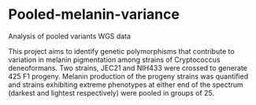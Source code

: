 # Pooled-melanin-variance
Analysis of pooled variants WGS data 

This project aims to identify genetic polymorphisms that contribute to variation in melanin pigmentation among strains of Cryptococcus deneoformans.
Two strains, JEC21 and NIH433 were crossed to generate 425 F1 progeny. Melanin production of the progeny strains was quantified and strains exhibiting extreme phenotypes at either end of the spectrum (darkest and lightest respectively) were pooled in groups of 25. 
